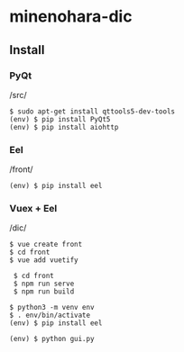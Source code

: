 # minenohara-dic

## Install

### PyQt

/src/

```
$ sudo apt-get install qttools5-dev-tools
(env) $ pip install PyQt5
(env) $ pip install aiohttp
```

### Eel

/front/

```
(env) $ pip install eel
```

### Vuex + Eel

/dic/

```
$ vue create front
$ cd front
$ vue add vuetify
```

```
 $ cd front
 $ npm run serve
 $ npm run build
```

```
$ python3 -m venv env
$ . env/bin/activate
(env) $ pip install eel
```

```
(env) $ python gui.py
```
